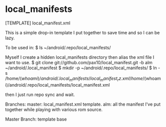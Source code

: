 local_manifests
===============
[TEMPLATE] local_manifest.xml

This is a simple drop-in template I put together to save time and so I can be lazy.


To be used in: 
    $ ls ~/android/.repo/local_manifests/

Myself I create a hidden local_manifests directory then alias the xml file I want to use.
    $ git clone git://github.com/pax10/local_manifest.git -b alm ~/android/.local_manifest
    $ mkdir -p ~/android/.repo/local_manifests/
    $ ln -s /home/$(whoami)/android/.local_manifests/local_manifest_rz.xml /home/$(whoami)/android/.repo/local_manifests/local_manifest.xml

then I just run repo sync and wait.

Branches:
  master: local_manifest.xml template.
  alm: all the manifest I've put together while playing with various rom source.

Master Branch: template base

